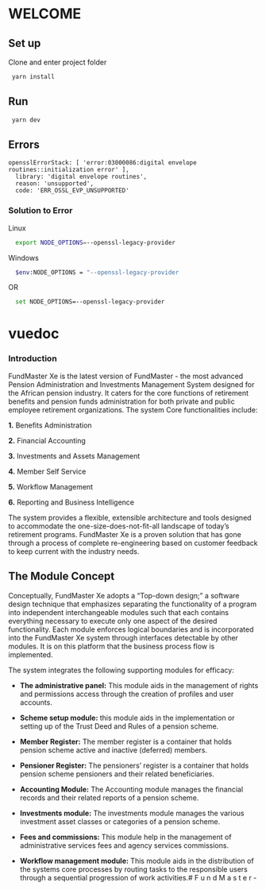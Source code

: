 # WELCOME

## Set up
Clone and enter project folder

```bash
 yarn install
```

## Run

```bash
 yarn dev
```

## Errors

````
opensslErrorStack: [ 'error:03000086:digital envelope routines::initialization error' ],
  library: 'digital envelope routines',
  reason: 'unsupported',
  code: 'ERR_OSSL_EVP_UNSUPPORTED'
````
### Solution to Error
Linux
```bash 
  export NODE_OPTIONS=--openssl-legacy-provider
```

Windows
```bash 
  $env:NODE_OPTIONS = "--openssl-legacy-provider
```
OR
```bash 
  set NODE_OPTIONS=--openssl-legacy-provider
```

# vuedoc

### Introduction

FundMaster Xe is the latest version of FundMaster - the most advanced Pension Administration and Investments Management System designed for the African pension industry. It caters for the core functions of retirement benefits and pension funds administration for both private and public employee retirement organizations. The system Core functionalities include:

**1.**	Benefits Administration

**2.**	Financial Accounting

**3.**	Investments and Assets Management

**4.**	Member Self Service

**5.**	Workflow Management

**6.**	Reporting and Business Intelligence

The system provides a flexible, extensible architecture and tools designed to accommodate the one-size-does-not-fit-all landscape of today’s retirement programs. FundMaster Xe is a proven solution that has gone through a process of complete re-engineering based on customer feedback to keep current with the industry needs.

## The Module Concept

Conceptually, FundMaster Xe adopts a “Top-down design;” a software design technique that emphasizes separating the functionality of a program into independent interchangeable modules such that each contains everything necessary to execute only one aspect of the desired functionality. Each module enforces logical boundaries and is incorporated into the FundMaster Xe system through interfaces detectable by other modules. It is on this platform that the business process flow is implemented.

The system integrates the following supporting modules for efficacy:

-	**The administrative panel:** This module aids in the management of rights and permissions access through the creation of profiles and user accounts.

-	**Scheme setup module:** this module aids in the implementation or setting up of the Trust Deed and Rules of a pension scheme.

-	**Member Register:** The member register is a container that holds pension scheme active and inactive (deferred) members.

-	**Pensioner Register:** The pensioners’ register is a container that holds pension scheme pensioners and their related beneficiaries.

-	**Accounting Module:** The Accounting module manages the financial records and their related reports of a pension scheme.

-	**Investments module:** The investments module manages the various investment asset classes or categories of a pension scheme.

-	**Fees and commissions:** This module help in the management of administrative services fees and agency services commissions.

-	**Workflow management module:** This module aids in the distribution of the systems core processes by routing tasks to the responsible users through a sequential progression of work activities.#   F u n d M a s t e r - 


